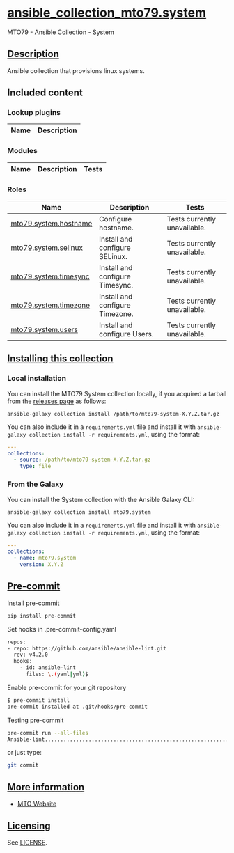 # [ansible_collection_mto79.system](#ansible_collection_mto79system)

MTO79 - Ansible Collection - System

## [Description](#description)

Ansible collection that provisions linux systems.

## Included content

<!--start collection content-->
### Lookup plugins

Name | Description
--- | ---

### Modules

Name | Description | Tests
--- | --- | ---

### Roles

Name | Description | Tests
--- | --- | ---
[mto79.system.hostname](https://github.com/mto79/ansible_collection_mto79.system/blob/main/roles/hostname/README.md)| Configure hostname.| Tests currently unavailable.
[mto79.system.selinux](https://github.com/mto79/ansible_collection_mto79.system/blob/main/roles/selinux/README.md)| Install and configure SELinux.| Tests currently unavailable.
[mto79.system.timesync](https://github.com/mto79/ansible_collection_mto79.system/blob/main/roles/timesync/README.md)| Install and configure Timesync.| Tests currently unavailable.
[mto79.system.timezone](https://github.com/mto79/ansible_collection_mto79.system/blob/main/roles/timezone/README.md)| Install and configure Timezone.| Tests currently unavailable.
[mto79.system.users](https://github.com/mto79/ansible_collection_mto79.system/blob/main/roles/users/README.md)| Install and configure Users.| Tests currently unavailable.
<!--end collection content-->

## [Installing this collection](#installing-this-collection)

### Local installation

You can install the MTO79 System collection locally, if you acquired a tarball from the [releases page](https://github.com/mto79/ansible_collection_mto79.system/releases) as follows:

    ansible-galaxy collection install /path/to/mto79-system-X.Y.Z.tar.gz

You can also include it in a `requirements.yml` file and install it with
`ansible-galaxy collection install -r requirements.yml`, using the format:

```yaml
---
collections:
  - source: /path/to/mto79-system-X.Y.Z.tar.gz
    type: file
```

### From the Galaxy

You can install the System collection with the Ansible Galaxy CLI:

    ansible-galaxy collection install mto79.system

You can also include it in a `requirements.yml` file and install it with
`ansible-galaxy collection install -r requirements.yml`, using the format:

```yaml
---
collections:
  - name: mto79.system
    version: X.Y.Z
```

## [Pre-commit](#pre-commit)

Install pre-commit

```bash
pip install pre-commit
```

Set hooks in .pre-commit-config.yaml

```bash
repos:
- repo: https://github.com/ansible/ansible-lint.git
  rev: v4.2.0
  hooks:
    - id: ansible-lint
      files: \.(yaml|yml)$
```

Enable pre-commit for your git repository

```bash
$ pre-commit install
pre-commit installed at .git/hooks/pre-commit
```

Testing pre-commit

```bash
pre-commit run --all-files
Ansible-lint.............................................................Passed
```

or just type:

```bash
git commit
```

## [More information](#more-information)

* [MTO Website](https://mto.nu)

## [Licensing](#licensing)

See [LICENSE](LICENSE).
